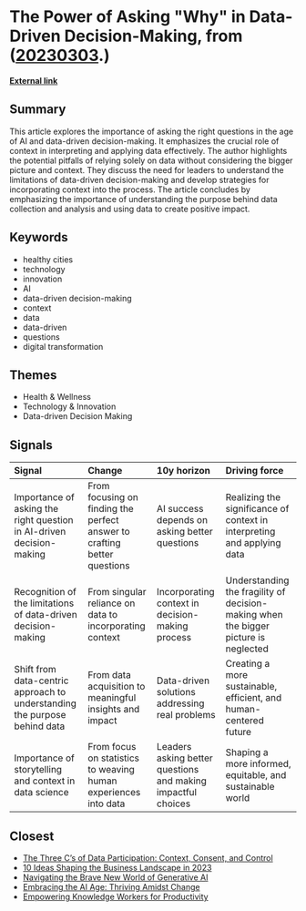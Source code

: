 # __The Power of Asking "Why" in Data-Driven Decision-Making__, from ([20230303](https://kghosh.substack.com/p/20230303).)

__[External link](https://digileaders.com/the-secret-to-ai-the-universe-and-everything-learn-to-ask-better-questions/?utm_source=Active+Campaign&utm_medium=Blog&utm_campaign=Alan+Brown&utm_source=ActiveCampaign&utm_medium=email&utm_content=The+Secret+to+AI+%2C+the+Universe+and+Everything&utm_campaign=Weekly+Newsletter24%2F11%2F2023&vgo_ee=LUvS5rkhy8qhSDUfSm9iUpWYNQ8j0PyCo7V%2Fwb2etybhKsk5cAaUltc%3D%3A7VQp1BifM3el3ZvoN7tFFIXxz%2BZKza3o)__



## Summary

This article explores the importance of asking the right questions in the age of AI and data-driven decision-making. It emphasizes the crucial role of context in interpreting and applying data effectively. The author highlights the potential pitfalls of relying solely on data without considering the bigger picture and context. They discuss the need for leaders to understand the limitations of data-driven decision-making and develop strategies for incorporating context into the process. The article concludes by emphasizing the importance of understanding the purpose behind data collection and analysis and using data to create positive impact.

## Keywords

* healthy cities
* technology
* innovation
* AI
* data-driven decision-making
* context
* data
* data-driven
* questions
* digital transformation

## Themes

* Health & Wellness
* Technology & Innovation
* Data-driven Decision Making

## Signals

| Signal                                                                    | Change                                                                   | 10y horizon                                                  | Driving force                                                                       |
|:--------------------------------------------------------------------------|:-------------------------------------------------------------------------|:-------------------------------------------------------------|:------------------------------------------------------------------------------------|
| Importance of asking the right question in AI-driven decision-making      | From focusing on finding the perfect answer to crafting better questions | AI success depends on asking better questions                | Realizing the significance of context in interpreting and applying data             |
| Recognition of the limitations of data-driven decision-making             | From singular reliance on data to incorporating context                  | Incorporating context in decision-making process             | Understanding the fragility of decision-making when the bigger picture is neglected |
| Shift from data-centric approach to understanding the purpose behind data | From data acquisition to meaningful insights and impact                  | Data-driven solutions addressing real problems               | Creating a more sustainable, efficient, and human-centered future                   |
| Importance of storytelling and context in data science                    | From focus on statistics to weaving human experiences into data          | Leaders asking better questions and making impactful choices | Shaping a more informed, equitable, and sustainable world                           |

## Closest

* [The Three C’s of Data Participation: Context, Consent, and Control](2251d443897c8e2b1369bb144d9252b5)
* [10 Ideas Shaping the Business Landscape in 2023](0d5cc4e60484c56f76248ad109ad9c04)
* [Navigating the Brave New World of Generative AI](ed237776f4979a2104f62c4985fbeba8)
* [Embracing the AI Age: Thriving Amidst Change](23a3410059759ba4214235628d4ebd4b)
* [Empowering Knowledge Workers for Productivity](c407a926fe431205488024f43c47a801)